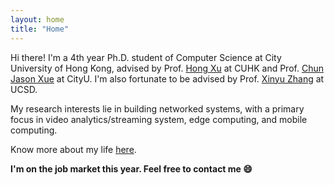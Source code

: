 ```yaml
---
layout: home
title: "Home"
---
```


Hi there! I'm a 4th year Ph.D. student of Computer Science at City University of Hong Kong, advised by Prof. [Hong Xu](https://henryhxu.github.io/) at CUHK and Prof. [Chun Jason Xue](https://www.cs.cityu.edu.hk/~jasonxue/) at CityU. I'm also fortunate to be advised by Prof. [Xinyu Zhang](http://xyzhang.ucsd.edu/index.html) at UCSD.

My research interests lie in building networked systems, with a primary focus in video analytics/streaming system, edge computing, and mobile computing.

Know more about my life [here](https://kanonjz.github.io/).

**I'm on the job market this year. Feel free to contact me &#128516;**